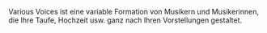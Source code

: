 Various Voices ist eine variable Formation von Musikern und Musikerinnen, die Ihre Taufe, Hochzeit usw. ganz nach Ihren Vorstellungen gestaltet.
